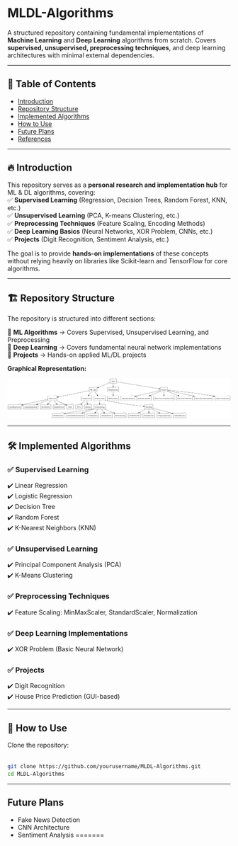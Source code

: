 # MLDL-Algorithms  
A structured repository containing fundamental implementations of **Machine Learning** and **Deep Learning** algorithms from scratch. Covers **supervised, unsupervised, preprocessing techniques**, and deep learning architectures with minimal external dependencies.  

---

## 📌 Table of Contents  
- [Introduction](#introduction)  
- [Repository Structure](#repository-structure)  
- [Implemented Algorithms](#implemented-algorithms)  
- [How to Use](#how-to-use)  
- [Future Plans](#future-plans)  
- [References](#references)  

---
<a id="introduction"></a>
## 🔥 Introduction  
This repository serves as a **personal research and implementation hub** for ML & DL algorithms, covering:  
✅ **Supervised Learning** (Regression, Decision Trees, Random Forest, KNN, etc.)  
✅ **Unsupervised Learning** (PCA, K-means Clustering, etc.)  
✅ **Preprocessing Techniques** (Feature Scaling, Encoding Methods)  
✅ **Deep Learning Basics** (Neural Networks, XOR Problem, CNNs, etc.)  
✅ **Projects** (Digit Recognition, Sentiment Analysis, etc.)  

The goal is to provide **hands-on implementations** of these concepts without relying heavily on libraries like Scikit-learn and TensorFlow for core algorithms.  

---

<a id="repository-structure"></a>
## 🏗 Repository Structure  

The repository is structured into different sections:  

📂 **ML Algorithms** → Covers Supervised, Unsupervised Learning, and Preprocessing  
📂 **Deep Learning** → Covers fundamental neural network implementations  
📂 **Projects** → Hands-on applied ML/DL projects  

**Graphical Representation:**  

![ML-DL Repository Structure](repo.png)  

---
<a id="implemented-algorithms"></a>

## 🛠 Implemented Algorithms  

### ✅ **Supervised Learning**  
✔️ Linear Regression  
✔️ Logistic Regression  
✔️ Decision Tree  
✔️ Random Forest  
✔️ K-Nearest Neighbors (KNN)  

### ✅ **Unsupervised Learning**  
✔️ Principal Component Analysis (PCA)  
✔️ K-Means Clustering  

### ✅ **Preprocessing Techniques**  
✔️ Feature Scaling: MinMaxScaler, StandardScaler, Normalization  

### ✅ **Deep Learning Implementations**  
✔️ XOR Problem (Basic Neural Network)  

### ✅ **Projects**  
✔️ Digit Recognition  
✔️ House Price Prediction (GUI-based)  

---

<a id="how-to-use"></a>
## 🚀 How to Use  

Clone the repository:  
```bash

git clone https://github.com/yourusername/MLDL-Algorithms.git
cd MLDL-Algorithms
```
---

<a id="future-plans"></a>
## Future Plans
- Fake News Detection
- CNN Architecture
- Sentiment Analysis
=======
